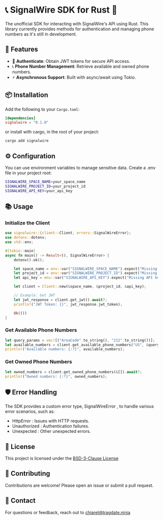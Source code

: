 # 📞 SignalWire SDK for Rust 🦀

The unofficial SDK for interacting with SignalWire's API using Rust. 
This library currently provides methods for authentication and managing phone numbers as it's still in development.

## 🚀 Features

- 🔐  **Authenticate**: Obtain JWT tokens for secure API access.
- 📞  **Phone Number Management**: Retrieve available and owned phone numbers.
- ⚡ **Asynchronous Support**: Built with async/await using Tokio.

## 📦 Installation

Add the following to your `Cargo.toml`:

```toml
[dependencies]
signalwire = "0.1.0"
```

or install with cargo, in the root of your project:

```bash
cargo add signalwire
```

## ⚙️ Configuration

You can use environment variables to manage sensitive data. Create a  .env  file in your project root:

```bash
SIGNALWIRE_SPACE_NAME=your_space_name
SIGNALWIRE_PROJECT_ID=your_project_id
SIGNALWIRE_API_KEY=your_api_key
```

## 📚 Usage

### Initialize the Client

```rust
use signalwire::{client::Client, errors::SignalWireError};
use dotenv::dotenv;
use std::env;

#[tokio::main]
async fn main() -> Result<(), SignalWireError> {
    dotenv().ok();

    let space_name = env::var("SIGNALWIRE_SPACE_NAME").expect("Missing space name");
    let project_id = env::var("SIGNALWIRE_PROJECT_ID").expect("Missing project ID");
    let api_key = env::var("SIGNALWIRE_API_KEY").expect("Missing API key");

    let client = Client::new(&space_name, &project_id, &api_key);

    // Example: Get JWT
    let jwt_response = client.get_jwt().await?;
    println!("JWT Token: {}", jwt_response.jwt_token);

    Ok(())
}
```

### Get Available Phone Numbers

```rust
let query_params = vec![("AreaCode".to_string(), "212".to_string())];
let available_numbers = client.get_available_phone_numbers("US", &query_params).await?;
println!("Available numbers: {:?}", available_numbers);
```

### Get Owned Phone Numbers

```rust
let owned_numbers = client.get_owned_phone_numbers(&[]).await?;
println!("Owned numbers: {:?}", owned_numbers);
```

## 🛡️ Error Handling

The SDK provides a custom error type,  SignalWireError , to handle various error scenarios, such as:

- HttpError : Issues with HTTP requests.
- Unauthorized : Authentication failures.
- Unexpected : Other unexpected errors.

## 📜 License

This project is licensed under the [BSD-3-Clause License](LICENSE)

## 🤝 Contributing

Contributions are welcome! Please open an issue or submit a pull request.

## 📧 Contact

For questions or feedback, reach out to chiarel@tragdate.ninja
